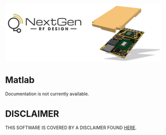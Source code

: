 ![logo](../BytePipe_Logo.png)

# Matlab

Documentation is not currently available.

# DISCLAIMER

THIS SOFTWARE IS COVERED BY A DISCLAIMER FOUND [HERE](../../DISCLAIMER.md).
